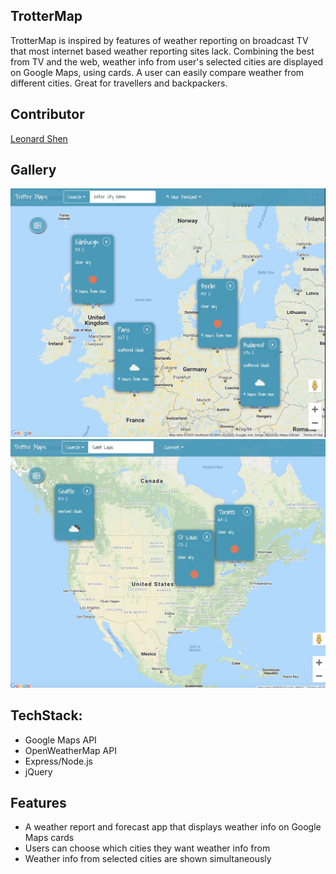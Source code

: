 ## TrotterMap

TrotterMap is inspired by features of weather reporting on broadcast TV that most internet based weather reporting sites lack. Combining the best from TV and the web, weather info from user's selected cities are displayed on Google Maps, using cards. A user can easily compare weather from different cities. Great for travellers and backpackers.

## Contributor

[Leonard Shen](https://github.com/UVStudio)

## Gallery

![Trotter Map 1](./images/trotter.jpg)
![Trotter Map 2](./images/trotter2.jpg)

## TechStack:

- Google Maps API
- OpenWeatherMap API
- Express/Node.js
- jQuery

## Features

- A weather report and forecast app that displays weather info on Google Maps cards
- Users can choose which cities they want weather info from
- Weather info from selected cities are shown simultaneously
